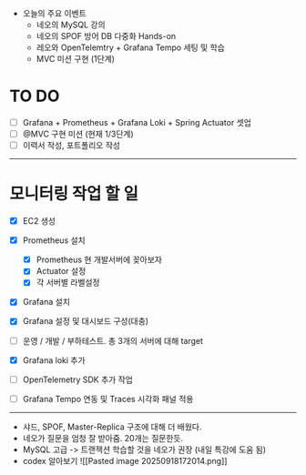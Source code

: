 - 오늘의 주요 이벤트
	- 네오의 MySQL 강의
	- 네오의 SPOF 방어 DB 다중화 Hands-on
	- 레오와 OpenTelemtry + Grafana Tempo 세팅 및 학습
	- MVC 미션 구현 (1단계)

# TO DO
- [ ] Grafana + Prometheus + Grafana Loki + Spring Actuator 셋업
- [ ] @MVC 구현 미션 (현재 1/3단계)
- [ ] 이력서 작성, 포트폴리오 작성

---

# 모니터링 작업 할 일
- [x] EC2 생성
- [x] Prometheus 설치
    - [x] Prometheus 현 개발서버에 꽂아보자
    - [x] Actuator 설정
    - [x] 각 서버별 라벨설정
- [x] Grafana 설치
- [x] Grafana 설정 및 대시보드 구성(대충)
- [ ] 운영 / 개발 / 부하테스트. 총 3개의 서버에 대해 target
- [x] Grafana loki 추가
- [ ] OpenTelemetry SDK 추가 작업
- [ ] Grafana Tempo 연동 및 Traces 시각화 패널 적용



---


- 샤드, SPOF, Master-Replica 구조에 대해 더 배웠다.
- 네오가 질문을 엄청 잘 받아줌. 20개는 질문한듯.
- MySQL 고급 -> 트랜잭션 학습할 것을 네오가 권장 (내일 특강에 도움 됨)
- codex 알아보기
![[Pasted image 20250918172014.png]]